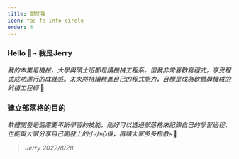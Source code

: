 ```yaml
---
title: 關於我
icon: fas fa-info-circle
order: 4
---
```


### Hello 👋~ 我是Jerry

*我的本業是機械，大學與碩士班都是讀機械工程系，但我非常喜歡寫程式，享受程式成功運行的成就感。未來將持續精進自己的程式能力，目標是成為軟體與機械的斜槓工程師* 🤣

### 建立部落格的目的

*軟體開發是個需要不斷學習的技能，剛好可以透過部落格來記錄自己的學習過程，也能與大家分享自己開發上的小小心得，再請大家多多指教~*🙏


> *Jerry 2022/8/28*